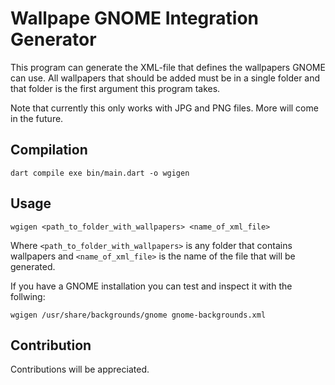 # Wallpape GNOME Integration Generator

This program can generate the XML-file that defines the wallpapers GNOME can use. All wallpapers that should be added must be in a single folder and that folder is the first argument this program takes. 

Note that currently this only works with JPG and PNG files. More will come in the future.

## Compilation

```
dart compile exe bin/main.dart -o wgigen
```

## Usage

```
wgigen <path_to_folder_with_wallpapers> <name_of_xml_file>
```

Where `<path_to_folder_with_wallpapers>` is any folder that contains wallpapers and `<name_of_xml_file>` is the name of the file that will be generated.

If you have a GNOME installation you can test and inspect it with the follwing:

```
wgigen /usr/share/backgrounds/gnome gnome-backgrounds.xml
``` 

## Contribution

Contributions will be appreciated.